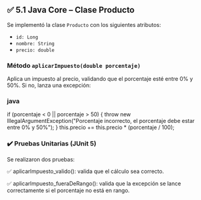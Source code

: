 ## ✅ 5.1 Java Core – Clase Producto

Se implementó la clase `Producto` con los siguientes atributos:

- `id: Long`
- `nombre: String`
- `precio: double`

### Método `aplicarImpuesto(double porcentaje)`
Aplica un impuesto al precio, validando que el porcentaje esté entre 0% y 50%. Si no, lanza una excepción:

### java
if (porcentaje < 0 || porcentaje > 50) {
    throw new IllegalArgumentException("Porcentaje incorrecto, el porcentaje debe estar entre 0% y 50%");
}
this.precio += this.precio * (porcentaje / 100);

### ✔️ Pruebas Unitarias (JUnit 5)
Se realizaron dos pruebas:

✅ aplicarImpuesto_valido(): valida que el cálculo sea correcto.

✅ aplicarImpuesto_fueraDeRango(): valida que la excepción se lance correctamente si el porcentaje no está en rango.